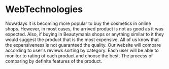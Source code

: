 # WebTechnologies

Nowadays it is becoming more popular to buy the cosmetics in online shops. However, in most cases, the arrived product is not as good as it was expected. Also, if buying in Beautymania shops or anything similar to it they would suggest the product that is the most expensive. All of us know that the expensiveness is not guaranteed the quality. 
Our website will compare according to user's reviews sorting by category. Each user will be able to monitor to rating of each product and choose the best. The process of comparing by  definite features of the product.


